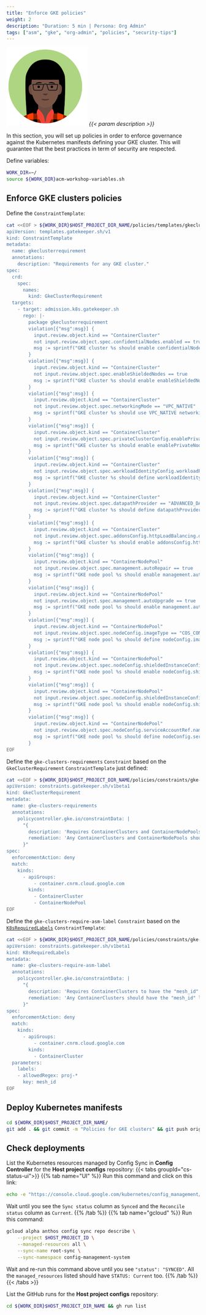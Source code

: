 ```yaml
---
title: "Enforce GKE policies"
weight: 2
description: "Duration: 5 min | Persona: Org Admin"
tags: ["asm", "gke", "org-admin", "policies", "security-tips"]
---
```

![Org Admin](/images/org-admin.png)
_{{< param description >}}_

In this section, you will set up policies in order to enforce governance against the Kubernetes manifests defining your GKE cluster. This will guarantee that the best practices in term of security are respected.

Define variables:
```Bash
WORK_DIR=~/
source ${WORK_DIR}acm-workshop-variables.sh
```

## Enforce GKE clusters policies

Define the `ConstraintTemplate`:
```Bash
cat <<EOF > ${WORK_DIR}$HOST_PROJECT_DIR_NAME/policies/templates/gkeclusterrequirement.yaml
apiVersion: templates.gatekeeper.sh/v1
kind: ConstraintTemplate
metadata:
  name: gkeclusterrequirement
  annotations:
    description: "Requirements for any GKE cluster."
spec:
  crd:
    spec:
      names:
        kind: GkeClusterRequirement
  targets:
    - target: admission.k8s.gatekeeper.sh
      rego: |-
        package gkeclusterrequirement
        violation[{"msg":msg}] {
          input.review.object.kind == "ContainerCluster"
          not input.review.object.spec.confidentialNodes.enabled == true
          msg := sprintf("GKE cluster %s should enable confidentialNodes.", [input.review.object.metadata.name])
        }
        violation[{"msg":msg}] {
          input.review.object.kind == "ContainerCluster"
          not input.review.object.spec.enableShieldedNodes == true
          msg := sprintf("GKE cluster %s should enable enableShieldedNodes.", [input.review.object.metadata.name])
        }
        violation[{"msg":msg}] {
          input.review.object.kind == "ContainerCluster"
          not input.review.object.spec.networkingMode == "VPC_NATIVE"
          msg := sprintf("GKE cluster %s should use VPC_NATIVE networkingMode.", [input.review.object.metadata.name])
        }
        violation[{"msg":msg}] {
          input.review.object.kind == "ContainerCluster"
          not input.review.object.spec.privateClusterConfig.enablePrivateNodes == true
          msg := sprintf("GKE cluster %s should enable enablePrivateNodes.", [input.review.object.metadata.name])
        }
        violation[{"msg":msg}] {
          input.review.object.kind == "ContainerCluster"
          not input.review.object.spec.workloadIdentityConfig.workloadPool
          msg := sprintf("GKE cluster %s should define workloadIdentityConfig.workloadPool.", [input.review.object.metadata.name])
        }
        violation[{"msg":msg}] {
          input.review.object.kind == "ContainerCluster"
          not input.review.object.spec.datapathProvider == "ADVANCED_DATAPATH"
          msg := sprintf("GKE cluster %s should define datapathProvider as ADVANCED_DATAPATH to use GKE Dataplane V2.", [input.review.object.metadata.name])
        }
        violation[{"msg":msg}] {
          input.review.object.kind == "ContainerCluster"
          not input.review.object.spec.addonsConfig.httpLoadBalancing.disabled == false
          msg := sprintf("GKE cluster %s should enable addonsConfig.httpLoadBalancing.", [input.review.object.metadata.name])
        }
        violation[{"msg":msg}] {
          input.review.object.kind == "ContainerNodePool"
          not input.review.object.spec.management.autoRepair == true
          msg := sprintf("GKE node pool %s should enable management.autoRepair.", [input.review.object.metadata.name])
        }
        violation[{"msg":msg}] {
          input.review.object.kind == "ContainerNodePool"
          not input.review.object.spec.management.autoUpgrade == true
          msg := sprintf("GKE node pool %s should enable management.autoUpgrade.", [input.review.object.metadata.name])
        }
        violation[{"msg":msg}] {
          input.review.object.kind == "ContainerNodePool"
          not input.review.object.spec.nodeConfig.imageType == "COS_CONTAINERD"
          msg := sprintf("GKE node pool %s should define nodeConfig.imageType as COS_CONTAINERD.", [input.review.object.metadata.name])
        }
        violation[{"msg":msg}] {
          input.review.object.kind == "ContainerNodePool"
          not input.review.object.spec.nodeConfig.shieldedInstanceConfig.enableIntegrityMonitoring == true
          msg := sprintf("GKE node pool %s should enable nodeConfig.shieldedInstanceConfig.enableIntegrityMonitoring.", [input.review.object.metadata.name])
        }
        violation[{"msg":msg}] {
          input.review.object.kind == "ContainerNodePool"
          not input.review.object.spec.nodeConfig.shieldedInstanceConfig.enableSecureBoot == true
          msg := sprintf("GKE node pool %s should enable nodeConfig.shieldedInstanceConfig.enableSecureBoot.", [input.review.object.metadata.name])
        }
        violation[{"msg":msg}] {
          input.review.object.kind == "ContainerNodePool"
          not input.review.object.spec.nodeConfig.serviceAccountRef.name
          msg := sprintf("GKE node pool %s should define nodeConfig.serviceAccountRef.", [input.review.object.metadata.name])
        }
EOF
```

Define the `gke-clusters-requirements` `Constraint` based on the `GkeClusterRequirement` `ConstraintTemplate` just defined:
```Bash
cat <<EOF > ${WORK_DIR}$HOST_PROJECT_DIR_NAME/policies/constraints/gke-clusters-requirements.yaml
apiVersion: constraints.gatekeeper.sh/v1beta1
kind: GkeClusterRequirement
metadata:
  name: gke-clusters-requirements
  annotations:
    policycontroller.gke.io/constraintData: |
      "{
        description: 'Requires ContainerClusters and ContainerNodePools to use mandatory and security features.',
        remediation: 'Any ContainerClusters and ContainerNodePools should use mandatory and security features.'
      }"
spec:
  enforcementAction: deny
  match:
    kinds:
      - apiGroups:
          - container.cnrm.cloud.google.com
        kinds:
          - ContainerCluster
          - ContainerNodePool
EOF
```

Define the `gke-clusters-require-asm-label` `Constraint` based on the [`K8sRequiredLabels`](https://cloud.google.com/anthos-config-management/docs/reference/constraint-template-library#k8srequiredlabels) `ConstraintTemplate`:
```Bash
cat <<EOF > ${WORK_DIR}$HOST_PROJECT_DIR_NAME/policies/constraints/gke-clusters-require-asm-label.yaml
apiVersion: constraints.gatekeeper.sh/v1beta1
kind: K8sRequiredLabels
metadata:
  name: gke-clusters-require-asm-label
  annotations:
    policycontroller.gke.io/constraintData: |
      "{
        description: 'Requires ContainerClusters to have the "mesh_id" label in order to leverage the ASM UI features.',
        remediation: 'Any ContainerClusters should have the "mesh_id" label with the value like "proj-*", where "*" is the Project Number.'
      }"
spec:
  enforcementAction: deny
  match:
    kinds:
      - apiGroups:
          - container.cnrm.cloud.google.com
        kinds:
          - ContainerCluster
  parameters:
    labels:
    - allowedRegex: proj-*
      key: mesh_id
EOF
```

## Deploy Kubernetes manifests

```Bash
cd ${WORK_DIR}$HOST_PROJECT_DIR_NAME/
git add . && git commit -m "Policies for GKE clusters" && git push origin main
```

## Check deployments

List the Kubernetes resources managed by Config Sync in **Config Controller** for the **Host project configs** repository:
{{< tabs groupId="cs-status-ui">}}
{{% tab name="UI" %}}
Run this command and click on this link:
```Bash
echo -e "https://console.cloud.google.com/kubernetes/config_management/packages?project=${HOST_PROJECT_ID}"
```
Wait until you see the `Sync status` column as `Synced` and the `Reconcile status` column as `Current`.
{{% /tab %}}
{{% tab name="gcloud" %}}
Run this command:
```Bash
gcloud alpha anthos config sync repo describe \
    --project $HOST_PROJECT_ID \
    --managed-resources all \
    --sync-name root-sync \
    --sync-namespace config-management-system
```
Wait and re-run this command above until you see `"status": "SYNCED"`. All the `managed_resources` listed should have `STATUS: Current` too.
{{% /tab %}}
{{< /tabs >}}

List the GitHub runs for the **Host project configs** repository:
```Bash
cd ${WORK_DIR}$HOST_PROJECT_DIR_NAME && gh run list
```